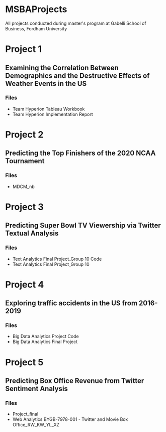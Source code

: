 # MSBAProjects
All projects conducted during master's program at Gabelli School of Business, Fordham University

# Project 1
## Examining the Correlation Between Demographics and the Destructive Effects of Weather Events in the US
### Files
* Team Hyperion Tableau Workbook
* Team Hyperion Implementation Report

# Project 2
## Predicting the Top Finishers of the 2020 NCAA Tournament
### Files
* MDCM_nb

# Project 3
## Predicting Super Bowl TV Viewership via Twitter Textual Analysis
### Files
* Text Analytics Final Project_Group 10 Code
* Text Analytics Final Project_Group 10

# Project 4
## Exploring traffic accidents in the US from 2016-2019
### Files
* Big Data Analytics Project Code
* Big Data Analytics Final Project

# Project 5 
## Predicting Box Office Revenue from Twitter Sentiment Analysis
### Files
* Project_final
* Web Analytics BYGB-7978-001 - Twitter and Movie Box Office_RW_KW_YL_XZ
